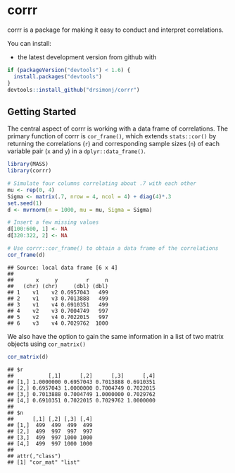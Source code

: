 corrr
================

corrr is a package for making it easy to conduct and interpret correlations.

You can install:

-   the latest development version from github with

``` r
if (packageVersion("devtools") < 1.6) {
  install.packages("devtools")
}
devtools::install_github("drsimonj/corrr")
```

Getting Started
---------------

The central aspect of corrr is working with a data frame of correlations. The primary function of corrr is `cor_frame()`, which extends `stats::cor()` by returning the correlations (`r`) and corresponding sample sizes (`n`) of each variable pair (`x` and `y`) in a `dplyr::data_frame()`.

``` r
library(MASS)
library(corrr)

# Simulate four columns correlating about .7 with each other
mu <- rep(0, 4)
Sigma <- matrix(.7, nrow = 4, ncol = 4) + diag(4)*.3
set.seed(1) 
d <- mvrnorm(n = 1000, mu = mu, Sigma = Sigma)

# Insert a few missing values
d[100:600, 1] <- NA
d[320:322, 2] <- NA

# Use corrr::cor_frame() to obtain a data frame of the correlations
cor_frame(d)
```

    ## Source: local data frame [6 x 4]
    ## 
    ##       x     y         r     n
    ##   (chr) (chr)     (dbl) (dbl)
    ## 1    v1    v2 0.6957043   499
    ## 2    v1    v3 0.7013888   499
    ## 3    v1    v4 0.6910351   499
    ## 4    v2    v3 0.7004749   997
    ## 5    v2    v4 0.7022015   997
    ## 6    v3    v4 0.7029762  1000

We also have the option to gain the same information in a list of two matrix objects using `cor_matrix()`

``` r
cor_matrix(d)
```

    ## $r
    ##           [,1]      [,2]      [,3]      [,4]
    ## [1,] 1.0000000 0.6957043 0.7013888 0.6910351
    ## [2,] 0.6957043 1.0000000 0.7004749 0.7022015
    ## [3,] 0.7013888 0.7004749 1.0000000 0.7029762
    ## [4,] 0.6910351 0.7022015 0.7029762 1.0000000
    ## 
    ## $n
    ##      [,1] [,2] [,3] [,4]
    ## [1,]  499  499  499  499
    ## [2,]  499  997  997  997
    ## [3,]  499  997 1000 1000
    ## [4,]  499  997 1000 1000
    ## 
    ## attr(,"class")
    ## [1] "cor_mat" "list"
